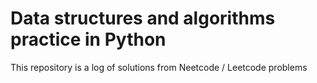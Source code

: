 # Data structures and algorithms practice in Python

This repository is a log of solutions from Neetcode / Leetcode problems

